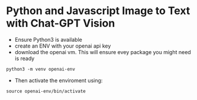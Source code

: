 # Python and Javascript Image to Text with Chat-GPT Vision

- Ensure Python3 is available
- create an ENV with your openai api key
- download the openai vm. This will ensure evey package you might need is ready

```markdown
python3 -m venv openai-env
```

- Then activate the enviroment using:

```markdown
source openai-env/bin/activate
```
